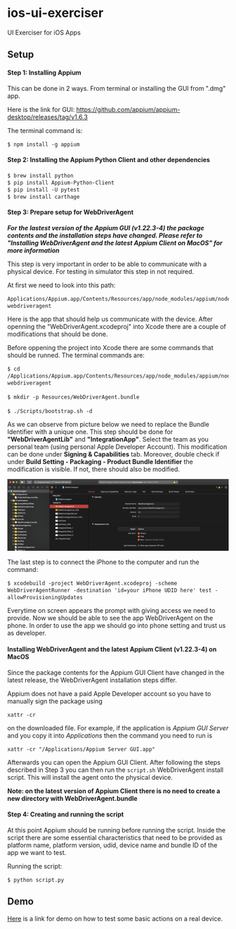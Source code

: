 # ios-ui-exerciser
UI Exerciser for iOS Apps

## Setup

#### Step 1: Installing Appium

This can be done in 2 ways. From terminal or installing the GUI from ".dmg" app.

Here is the link for GUI:
https://github.com/appium/appium-desktop/releases/tag/v1.6.3

The terminal command is:
```
$ npm install -g appium
```

#### Step 2: Installing the Appium Python Client and other dependencies
```
$ brew install python
$ pip install Appium-Python-Client
$ pip install -U pytest
$ brew install carthage
```

#### Step 3: Prepare setup for WebDriverAgent

***For the lastest version of the Appium GUI (v1.22.3-4) the package contents and the installation steps have changed. Please refer to "Installing WebDriverAgent and the latest Appium Client on MacOS" for more information***

This step is very important in order to be able to communicate with a physical device. For testing in simulator this step in not required.

At first we need to look into this path:
```
Applications/Appium.app/Contents/Resources/app/node_modules/appium/node_modules/appium-webdriveragent 
```

Here is the app that should help us communicate with the device. After openning the "WebDriverAgent.xcodeproj" into Xcode there are a couple of modifications that should be done.

Before oppening the project into Xcode there are some commands that should be runned. The terminal commands are:
```
$ cd /Applications/Appium.app/Contents/Resources/app/node_modules/appium/node_modules/appium-webdriveragent

$ mkdir -p Resources/WebDriverAgent.bundle 

$ ./Scripts/bootstrap.sh -d
```

As we can observe from picture below we need to replace the Bundle Identifier with a unique one. This step should be done for **"WebDriverAgentLib"** and **"IntegrationApp"**. Select the team as you personal team (using personal Apple Developer Account). This modification can be done under **Signing & Capabilities** tab. Moreover, double check if under **Build Setting - Packaging - Product Bundle Identifier** the modification is visible. If not, there should also be modified.

![Image of Xcode](/assets/images/webDriverAgent.png)

The last step is to connect the iPhone to the computer and run the command:
```
$ xcodebuild -project WebDriverAgent.xcodeproj -scheme WebDriverAgentRunner -destination 'id=your iPhone UDID here' test -allowProvisioningUpdates
```

Everytime on screen appears the prompt with giving access we need to provide. Now we should be able to see the app WebDriverAgent on the phone. In order to use the app we should go into phone setting and trust us as developer.

#### Installing WebDriverAgent and the latest Appium Client (v1.22.3-4) on MacOS

Since the package contents for the Appium GUI Client have changed in the latest release, the WebDriverAgent installation steps differ.

Appium does not have a paid Apple Developer account so you have to manually sign the package using 

```
xattr -cr
```

on the downloaded file. For example, if the application is *Appium GUI Server* and you copy it into *Applications* then the command you need to run is

```
xattr -cr "/Applications/Appium Server GUI.app"
```

Afterwards you can open the Appium GUI Client. After following the steps described in Step 3 you can then run the `script.sh` WebDriverAgent install script. This will install the agent onto the physical device.

**Note: on the latest version of Appium Client there is no need to create a new directory with WebDriverAgent.bundle**

#### Step 4: Creating and running the script

At this point Appium should be running before running the script. Inside the script there are some essential characteristics that need to be provided as platform name, platform version, udid, device name and bundle ID of the app we want to test.

Running the script: 
```
$ python script.py
```


## Demo
[Here](https://drive.google.com/file/d/1dj5aM1v_g4M6NWlz2ZsaQmfoR-7GfgBB/view?usp=sharing) is a link for demo on how to test some basic actions on a real device.
